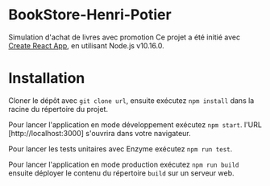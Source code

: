 # BookStore-Henri-Potier

Simulation d'achat de livres avec promotion
Ce projet a été initié avec [Create React App](https://github.com/facebook/create-react-app), en utilisant Node.js v10.16.0.

# Installation

Cloner le dépôt avec `git clone url`, ensuite exécutez `npm install` dans la racine du répertoire du projet.

Pour lancer l'application en mode développement exécutez `npm start`. l'URL [http://localhost:3000] s'ouvrira dans votre navigateur.

Pour lancer les tests unitaires avec Enzyme exécutez `npm run test`.

Pour lancer l'application en mode production exécutez `npm run build`  ensuite déployer le contenu du répertoire `build` sur un serveur web.